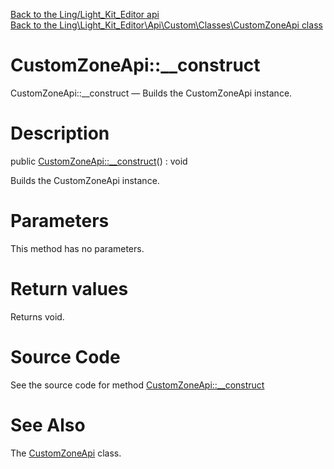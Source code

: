 [Back to the Ling/Light_Kit_Editor api](https://github.com/lingtalfi/Light_Kit_Editor/blob/master/doc/api/Ling/Light_Kit_Editor.md)<br>
[Back to the Ling\Light_Kit_Editor\Api\Custom\Classes\CustomZoneApi class](https://github.com/lingtalfi/Light_Kit_Editor/blob/master/doc/api/Ling/Light_Kit_Editor/Api/Custom/Classes/CustomZoneApi.md)


CustomZoneApi::__construct
================



CustomZoneApi::__construct — Builds the CustomZoneApi instance.




Description
================


public [CustomZoneApi::__construct](https://github.com/lingtalfi/Light_Kit_Editor/blob/master/doc/api/Ling/Light_Kit_Editor/Api/Custom/Classes/CustomZoneApi/__construct.md)() : void




Builds the CustomZoneApi instance.




Parameters
================

This method has no parameters.


Return values
================

Returns void.








Source Code
===========
See the source code for method [CustomZoneApi::__construct](https://github.com/lingtalfi/Light_Kit_Editor/blob/master/Api/Custom/Classes/CustomZoneApi.php#L21-L24)


See Also
================

The [CustomZoneApi](https://github.com/lingtalfi/Light_Kit_Editor/blob/master/doc/api/Ling/Light_Kit_Editor/Api/Custom/Classes/CustomZoneApi.md) class.



